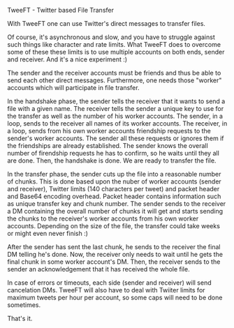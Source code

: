TweeFT - Twitter based File Transfer

With TweeFT one can use Twitter's direct messages to transfer files.

Of course, it's asynchronous and slow, and you have to struggle against such things like
character and rate limits. What TweeFT does to overcome some of these these limits is to
use multiple accounts on both ends, sender and receiver. And it's a nice experiment :)

The sender and the receiver accounts must be friends and thus be able to send each other
direct messages. Furthermore, one needs those "worker" accounts which will participate
in file transfer.

In the handshake phase, the sender tells the receiver that it wants to send a file with a
given name. The receiver tells the sender a unique key to use for the transfer as well as
the number of his worker accounts. The sender, in a loop, sends to the receiver all names
of its worker accounts. The receiver, in a loop, sends from his own worker accounts
friendship requests to the sender's worker accounts. The sender all these requests or
ignores them if the friendships are already established. The sender knows the overall number
of firendship requests he has to confirm, so he waits until they all are done. Then, the
handshake is done. We are ready to transfer the file.

In the transfer phase, the sender cuts up the file into a reasonable number of chunks. This
is done based upon the nuber of worker accounts (sender and receiver), Twitter limits (140
characters per tweet) and packet header and Base64 encoding overhead. Packet header contains
information such as unique transfer key and chunk number. The sender sends to the receiver a
DM containing the overall number of chunks it will get and starts sending the chunks to the
receiver's worker accounts from his own worker accounts. Depending on the size of the file,
the transfer could take weeks or might even never finish :)

After the sender has sent the last chunk, he sends to the receiver the final DM telling he's
done. Now, the receiver only needs to wait until he gets the final chunk in some worker
account's DM. Then, the receiver sends to the sender an acknowledgement that it has received
the whole file.

In case of errors or timeouts, each side (sender and receiver) will send cancelation DMs. TweeFT
will also have to deal with Twiiter limits for maximum tweets per hour per account, so some caps
will need to be done sometimes.

That's it.